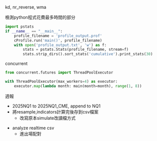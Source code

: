 
kd, nr_reverse, wma

檢測python程式花費最多時間的部分
```python
import pstats
if __name__ == "__main__":
    profile_filename = 'profile_output.prof'
    cProfile.run('main()', profile_filename)
    with open('profile_output.txt', 'w') as f:
        stats = pstats.Stats(profile_filename, stream=f)
        stats.strip_dirs().sort_stats('cumulative').print_stats(30)
```

concurrent
```python
from concurrent.futures import ThreadPoolExecutor

with ThreadPoolExecutor(max_workers=4) as executor:
    executor.map(lambda month: main(month=month), range(1, 8))
```



週報
- 2025NQ1 to 2025NQ1_CME, append to NQ1
- 將resample,indicators計算完後存到csv檔案
	- 改寫原本simulate改讀檔方式
* analyze realtime csv
	* 進出場配對